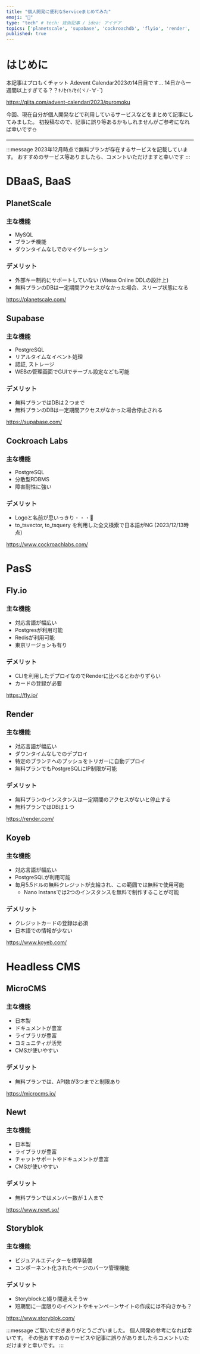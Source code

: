 ```yaml
---
title: "個人開発に便利なServiceまとめてみた"
emoji: "🐷"
type: "tech" # tech: 技術記事 / idea: アイデア
topics: ['planetscale', 'supabase', 'cockroachdb', 'flyio', 'render', 'microcms', 'newt']
published: true
---
```


# はじめに

本記事はプロもくチャット Adevent Calendar2023の14日目です...
14日から一週間以上すぎてる？？ｷﾉｾｲｷﾉｾｲ(ヾﾉ･∀･`)

https://qiita.com/advent-calendar/2023/puromoku

今回、現在自分が個人開発などで利用しているサービスなどをまとめて記事にしてみました。
初投稿なので、記事に誤り等あるかもしれませんがご参考になれば幸いです⛄️

---

:::message
2023年12月時点で無料プランが存在するサービスを記載しています。
おすすめのサービス等ありましたら、コメントいただけますと幸いです
:::

# DBaaS, BaaS

## PlanetScale
### 主な機能
 - MySQL
 - ブランチ機能
 - ダウンタイムなしでのマイグレーション
### デメリット
 - 外部キー制約にサポートしていない (Vitess Online DDLの設計上) 
 - 無料プランのDBは一定期間アクセスがなかった場合、スリープ状態になる

https://planetscale.com/

## Supabase
### 主な機能
 - PostgreSQL
 - リアルタイムなイベント処理
 - 認証, ストレージ
 - WEBの管理画面でGUIでテーブル設定なども可能
### デメリット
 - 無料プランではDBは２つまで
 - 無料プランのDBは一定期間アクセスがなかった場合停止される

https://supabase.com/

## Cockroach Labs
### 主な機能
 - PostgreSQL
 - 分散型RDBMS
 - 障害耐性に強い
### デメリット
 - Logoと名前が思いっきり・・・🥺
 - to_tsvector, to_tsquery を利用した全文検索で日本語がNG (2023/12/13時点）

https://www.cockroachlabs.com/

# PasS

## Fly.io
### 主な機能
 - 対応言語が幅広い
 - Postgresが利用可能
 - Redisが利用可能
 - 東京リージョンも有り
### デメリット
 - CLIを利用したデプロイなのでRenderに比べるとわかりずらい
 - カードの登録が必要

https://fly.io/

## Render
### 主な機能
 - 対応言語が幅広い
 - ダウンタイムなしでのデプロイ
 - 特定のブランチへのプッシュをトリガーに自動デプロイ
 - 無料プランでもPostgreSQLにIP制限が可能
### デメリット
 - 無料プランのインスタンスは一定期間のアクセスがないと停止する
 - 無料プランではDBは１つ

https://render.com/

## Koyeb
### 主な機能
 - 対応言語が幅広い
 - PostgreSQLが利用可能
 - 毎月5.5ドルの無料クレジットが支給され、この範囲では無料で使用可能
   - Nano Instansでは2つのインスタンスを無料で制作することが可能
### デメリット
 - クレジットカードの登録は必須
 - 日本語での情報が少ない

https://www.koyeb.com/

# Headless CMS

## MicroCMS
### 主な機能
 - 日本製
 - ドキュメントが豊富
 - ライブラリが豊富
 - コミュニティが活発
 - CMSが使いやすい
### デメリット
 - 無料プランでは、API数が3つまでと制限あり

https://microcms.io/

## Newt
### 主な機能
 - 日本製
 - ライブラリが豊富
 - チャットサポートやドキュメントが豊富
 - CMSが使いやすい
### デメリット
 - 無料プランではメンバー数が１人まで

https://www.newt.so/

## Storyblok
### 主な機能
 - ビジュアルエディターを標準装備
 - コンポーネント化されたページのパーツ管理機能
### デメリット
 - Storyblockと綴り間違えそうw
 - 短期間に一度限りのイベントやキャンペーンサイトの作成には不向きかも？

https://www.storyblok.com/


:::message
ご覧いただきありがとうございました。
個人開発の参考になれば幸いです。
その他おすすめのサービスや記事に誤りがありましたらコメントいただけますと幸いです。
:::